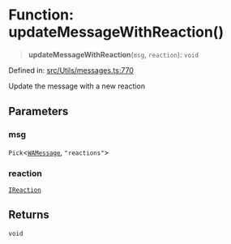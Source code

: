 # Function: updateMessageWithReaction()

> **updateMessageWithReaction**(`msg`, `reaction`): `void`

Defined in: [src/Utils/messages.ts:770](https://github.com/Fokusdotid/bail/blob/a029a4f9908cd3806112e8438f5a31dda1376b84/src/Utils/messages.ts#L770)

Update the message with a new reaction

## Parameters

### msg

`Pick`\<[`WAMessage`](../type-aliases/WAMessage.md), `"reactions"`\>

### reaction

[`IReaction`](../namespaces/proto/interfaces/IReaction.md)

## Returns

`void`
